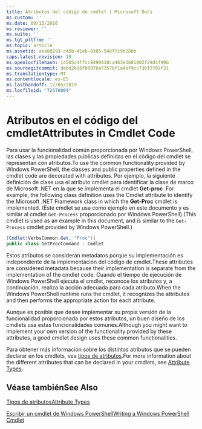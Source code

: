 ```yaml
---
title: Atributos del código de cmdlet | Microsoft Docs
ms.custom: ''
ms.date: 09/13/2016
ms.reviewer: ''
ms.suite: ''
ms.tgt_pltfrm: ''
ms.topic: article
ms.assetid: aea8d293-c45b-41eb-8385-548f7c9b280b
caps.latest.revision: 10
ms.openlocfilehash: 14505c4f7cc8490418ca463e3b81902f29d4f90b
ms.sourcegitcommit: debd2b38fb8070a7357bf1a4bf9cc736f3702f31
ms.translationtype: MT
ms.contentlocale: es-ES
ms.lasthandoff: 12/05/2019
ms.locfileid: "72370004"
---
```

# <a name="attributes-in-cmdlet-code"></a><span data-ttu-id="ac4a0-102">Atributos en el código del cmdlet</span><span class="sxs-lookup"><span data-stu-id="ac4a0-102">Attributes in Cmdlet Code</span></span>

<span data-ttu-id="ac4a0-103">Para usar la funcionalidad común proporcionada por Windows PowerShell, las clases y las propiedades públicas definidas en el código del cmdlet se representan con atributos.</span><span class="sxs-lookup"><span data-stu-id="ac4a0-103">To use the common functionality provided by Windows PowerShell, the classes and public properties defined in the cmdlet code are decorated with attributes.</span></span> <span data-ttu-id="ac4a0-104">Por ejemplo, la siguiente definición de clase usa el atributo cmdlet para identificar la clase de marco de Microsoft .NET en la que se implementa el cmdlet **Get-proc** .</span><span class="sxs-lookup"><span data-stu-id="ac4a0-104">For example, the following class definition uses the Cmdlet attribute to identify the Microsoft .NET Framework class in which the **Get-Proc** cmdlet is implemented.</span></span> <span data-ttu-id="ac4a0-105">(Este cmdlet se usa como ejemplo en este documento y es similar al cmdlet `Get-Process` proporcionado por Windows PowerShell).</span><span class="sxs-lookup"><span data-stu-id="ac4a0-105">(This cmdlet is used as an example in this document, and is similar to the `Get-Process` cmdlet provided by Windows PowerShell.)</span></span>

```csharp
[Cmdlet(VerbsCommon.Get, "Proc")]
public class GetProcCommand : Cmdlet
```

<span data-ttu-id="ac4a0-106">Estos atributos se consideran metadatos porque su implementación es independiente de la implementación del código de cmdlet.</span><span class="sxs-lookup"><span data-stu-id="ac4a0-106">These attributes are considered metadata because their implementation is separate from the implementation of the cmdlet code.</span></span> <span data-ttu-id="ac4a0-107">Cuando el tiempo de ejecución de Windows PowerShell ejecuta el cmdlet, reconoce los atributos y, a continuación, realiza la acción adecuada para cada atributo.</span><span class="sxs-lookup"><span data-stu-id="ac4a0-107">When the Windows PowerShell runtime runs the cmdlet, it recognizes the attributes and then performs the appropriate action for each attribute.</span></span>

<span data-ttu-id="ac4a0-108">Aunque es posible que desee implementar su propia versión de la funcionalidad proporcionada por estos atributos, un buen diseño de los cmdlets usa estas funcionalidades comunes.</span><span class="sxs-lookup"><span data-stu-id="ac4a0-108">Although you might want to implement your own version of the functionality provided by these attributes, a good cmdlet design uses these common functionalities.</span></span>

<span data-ttu-id="ac4a0-109">Para obtener más información sobre los distintos atributos que se pueden declarar en los cmdlets, vea [tipos de atributos](./attribute-types.md).</span><span class="sxs-lookup"><span data-stu-id="ac4a0-109">For more information about the different attributes that can be declared in your cmdlets, see [Attribute Types](./attribute-types.md).</span></span>

## <a name="see-also"></a><span data-ttu-id="ac4a0-110">Véase también</span><span class="sxs-lookup"><span data-stu-id="ac4a0-110">See Also</span></span>

[<span data-ttu-id="ac4a0-111">Tipos de atributos</span><span class="sxs-lookup"><span data-stu-id="ac4a0-111">Attribute Types</span></span>](./attribute-types.md)

[<span data-ttu-id="ac4a0-112">Escribir un cmdlet de Windows PowerShell</span><span class="sxs-lookup"><span data-stu-id="ac4a0-112">Writing a Windows PowerShell Cmdlet</span></span>](./writing-a-windows-powershell-cmdlet.md)
